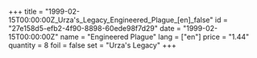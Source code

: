 +++
title = "1999-02-15T00:00:00Z_Urza's_Legacy_Engineered_Plague_[en]_false"
id = "27e158d5-efb2-4f90-8898-60ede98f7d29"
date = "1999-02-15T00:00:00Z"
name = "Engineered Plague"
lang = ["en"]
price = "1.44"
quantity = 8
foil = false
set = "Urza's Legacy"
+++
